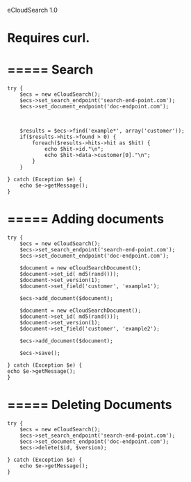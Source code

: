 eCloudSearch 1.0

Requires curl.
=====



=====
Search
=====
	try {
		$ecs = new eCloudSearch();
		$ecs->set_search_endpoint('search-end-point.com');
		$ecs->set_document_endpoint('doc-endpoint.com');



		$results = $ecs->find('example*', array('customer'));
		if($results->hits->found > 0) {
			foreach($results->hits->hit as $hit) {
				echo $hit->id."\n";
				echo $hit->data->customer[0]."\n";
			}
		}

	} catch (Exception $e) {
		echo $e->getMessage();
	}

=====
Adding documents
=====

	try {
		$ecs = new eCloudSearch();
		$ecs->set_search_endpoint('search-end-point.com');
		$ecs->set_document_endpoint('doc-endpoint.com');

		$document = new eCloudSearchDocument();
		$document->set_id( md5(rand()));
		$document->set_version(1);
		$document->set_field('customer', 'example1');

		$ecs->add_document($document);

		$document = new eCloudSearchDocument();
		$document->set_id( md5(rand()));
		$document->set_version(1);
		$document->set_field('customer', 'example2');

		$ecs->add_document($document);

		$ecs->save();

	} catch (Exception $e) {
	echo $e->getMessage();
	}

=====
Deleting Documents
=====

	try {
		$ecs = new eCloudSearch();
		$ecs->set_search_endpoint('search-end-point.com');
		$ecs->set_document_endpoint('doc-endpoint.com');
		$ecs->delete($id, $version);

	} catch (Exception $e) {
		echo $e->getMessage();
	}

